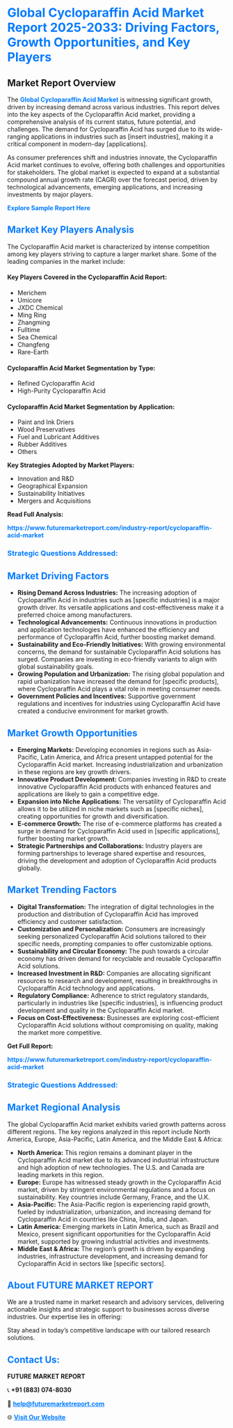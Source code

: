 <h1 style="color: #007BFF;">Global Cycloparaffin Acid Market Report 2025-2033: Driving Factors, Growth Opportunities, and Key Players</h1>

<section id="overview">
<h2>Market Report Overview</h2>
<p>The <a href="https://www.futuremarketreport.com/industry-report/cycloparaffin-acid-market" style="color: #007BFF; text-decoration: none;"><strong>Global Cycloparaffin Acid Market</strong></a> is witnessing significant growth, driven by increasing demand across various industries. This report delves into the key aspects of the Cycloparaffin Acid market, providing a comprehensive analysis of its current status, future potential, and challenges. The demand for Cycloparaffin Acid has surged due to its wide-ranging applications in industries such as [insert industries], making it a critical component in modern-day [applications].</p>
<p>As consumer preferences shift and industries innovate, the Cycloparaffin Acid market continues to evolve, offering both challenges and opportunities for stakeholders. The global market is expected to expand at a substantial compound annual growth rate (CAGR) over the forecast period, driven by technological advancements, emerging applications, and increasing investments by major players.</p>
</section>

<section id="overview">
<p><a href="https://www.futuremarketreport.com/request-sample/reportId=89873" style="color: #007BFF; text-decoration: none;"><strong>Explore Sample Report Here</strong></a></p>
</section>

<section id="key-players">
<h2 style="color: #007BFF;">Market Key Players Analysis</h2>
<p>The Cycloparaffin Acid market is characterized by intense competition among key players striving to capture a larger market share. Some of the leading companies in the market include:</p>
<h4>Key Players Covered in the Cycloparaffin Acid Report:</h4>
<ul><li>Merichem</li><li>Umicore</li><li>JXDC Chemical</li><li>Ming Ring</li><li>Zhangming</li><li>Fulltime</li><li>Sea Chemical</li><li>Changfeng</li><li>Rare-Earth</li></ul>
<h4>Cycloparaffin Acid Market Segmentation by Type:</h4>
<ul><li>Refined Cycloparaffin Acid</li><li>High-Purity Cycloparaffin Acid</li></ul>

<h4>Cycloparaffin Acid Market Segmentation by Application:</h4>
<ul><li>Paint and Ink Driers</li><li>Wood Preservatives</li><li>Fuel and Lubricant Additives</li><li>Rubber Additives</li><li>Others</li></ul>
<p><strong>Key Strategies Adopted by Market Players:</strong></p>
<ul>
<li>Innovation and R&D</li>
<li>Geographical Expansion</li>
<li>Sustainability Initiatives</li>
<li>Mergers and Acquisitions</li>
</ul>
</section>

<section>
<p><strong>Read Full Analysis: </strong></p><a href="https://www.futuremarketreport.com/industry-report/cycloparaffin-acid-market" style="color: #007BFF; text-decoration: none;"><strong>https://www.futuremarketreport.com/industry-report/cycloparaffin-acid-market</strong></a>
<h3 style="color: #007BFF;">Strategic Questions Addressed:</h3>
</section>

<section id="driving-factors">
<h2 style="color: #007BFF;">Market Driving Factors</h2>
<ul>
<li><strong>Rising Demand Across Industries:</strong> The increasing adoption of Cycloparaffin Acid in industries such as [specific industries] is a major growth driver. Its versatile applications and cost-effectiveness make it a preferred choice among manufacturers.</li>
<li><strong>Technological Advancements:</strong> Continuous innovations in production and application technologies have enhanced the efficiency and performance of Cycloparaffin Acid, further boosting market demand.</li>
<li><strong>Sustainability and Eco-Friendly Initiatives:</strong> With growing environmental concerns, the demand for sustainable Cycloparaffin Acid solutions has surged. Companies are investing in eco-friendly variants to align with global sustainability goals.</li>
<li><strong>Growing Population and Urbanization:</strong> The rising global population and rapid urbanization have increased the demand for [specific products], where Cycloparaffin Acid plays a vital role in meeting consumer needs.</li>
<li><strong>Government Policies and Incentives:</strong> Supportive government regulations and incentives for industries using Cycloparaffin Acid have created a conducive environment for market growth.</li>
</ul>
</section>

<section id="growth-opportunities">
<h2 style="color: #007BFF;">Market Growth Opportunities</h2>
<ul>
<li><strong>Emerging Markets:</strong> Developing economies in regions such as Asia-Pacific, Latin America, and Africa present untapped potential for the Cycloparaffin Acid market. Increasing industrialization and urbanization in these regions are key growth drivers.</li>
<li><strong>Innovative Product Development:</strong> Companies investing in R&D to create innovative Cycloparaffin Acid products with enhanced features and applications are likely to gain a competitive edge.</li>
<li><strong>Expansion into Niche Applications:</strong> The versatility of Cycloparaffin Acid allows it to be utilized in niche markets such as [specific niches], creating opportunities for growth and diversification.</li>
<li><strong>E-commerce Growth:</strong> The rise of e-commerce platforms has created a surge in demand for Cycloparaffin Acid used in [specific applications], further boosting market growth.</li>
<li><strong>Strategic Partnerships and Collaborations:</strong> Industry players are forming partnerships to leverage shared expertise and resources, driving the development and adoption of Cycloparaffin Acid products globally.</li>
</ul>
</section>

<section id="trending-factors">
<h2 style="color: #007BFF;">Market Trending Factors</h2>
<ul>
<li><strong>Digital Transformation:</strong> The integration of digital technologies in the production and distribution of Cycloparaffin Acid has improved efficiency and customer satisfaction.</li>
<li><strong>Customization and Personalization:</strong> Consumers are increasingly seeking personalized Cycloparaffin Acid solutions tailored to their specific needs, prompting companies to offer customizable options.</li>
<li><strong>Sustainability and Circular Economy:</strong> The push towards a circular economy has driven demand for recyclable and reusable Cycloparaffin Acid solutions.</li>
<li><strong>Increased Investment in R&D:</strong> Companies are allocating significant resources to research and development, resulting in breakthroughs in Cycloparaffin Acid technology and applications.</li>
<li><strong>Regulatory Compliance:</strong> Adherence to strict regulatory standards, particularly in industries like [specific industries], is influencing product development and quality in the Cycloparaffin Acid market.</li>
<li><strong>Focus on Cost-Effectiveness:</strong> Businesses are exploring cost-efficient Cycloparaffin Acid solutions without compromising on quality, making the market more competitive.</li>
</ul>
</section>

<section>
<p><strong>Get Full Report: </strong></p><a href="https://www.futuremarketreport.com/industry-report/cycloparaffin-acid-market" style="color: #007BFF; text-decoration: none;"><strong>https://www.futuremarketreport.com/industry-report/cycloparaffin-acid-market</strong></a>
<h3 style="color: #007BFF;">Strategic Questions Addressed:</h3>
</section>


<section id="regional-analysis">
<h2 style="color: #007BFF;">Market Regional Analysis</h2>
<p>The global Cycloparaffin Acid market exhibits varied growth patterns across different regions. The key regions analyzed in this report include North America, Europe, Asia-Pacific, Latin America, and the Middle East & Africa:</p>
<ul>
<li><strong>North America:</strong> This region remains a dominant player in the Cycloparaffin Acid market due to its advanced industrial infrastructure and high adoption of new technologies. The U.S. and Canada are leading markets in this region.</li>
<li><strong>Europe:</strong> Europe has witnessed steady growth in the Cycloparaffin Acid market, driven by stringent environmental regulations and a focus on sustainability. Key countries include Germany, France, and the U.K.</li>
<li><strong>Asia-Pacific:</strong> The Asia-Pacific region is experiencing rapid growth, fueled by industrialization, urbanization, and increasing demand for Cycloparaffin Acid in countries like China, India, and Japan.</li>
<li><strong>Latin America:</strong> Emerging markets in Latin America, such as Brazil and Mexico, present significant opportunities for the Cycloparaffin Acid market, supported by growing industrial activities and investments.</li>
<li><strong>Middle East & Africa:</strong> The region’s growth is driven by expanding industries, infrastructure development, and increasing demand for Cycloparaffin Acid in sectors like [specific sectors].</li>
</ul>
</section>

<footer>
<h2 style="color: #007BFF;">About FUTURE MARKET REPORT</h2>
<p>We are a trusted name in market research and advisory services, delivering actionable insights and strategic support to businesses across diverse industries. Our expertise lies in offering:</p>

<p>Stay ahead in today’s competitive landscape with our tailored research solutions.</p>

<h2 style="color: #007BFF;">Contact Us:</h2>
<p><strong>FUTURE MARKET REPORT</strong></p>
<p>📞 <strong>+91 (883) 074-8030</strong></p>
<p>📧 <strong><a href="mailto:help@futuremarketreport.com" style="color: #007BFF;">help@futuremarketreport.com</a></strong></p>
<p>🌐 <strong><a href="https://www.futuremarketreport.com/" style="color: #007BFF;">Visit Our Website</a></strong></p>
</footer>